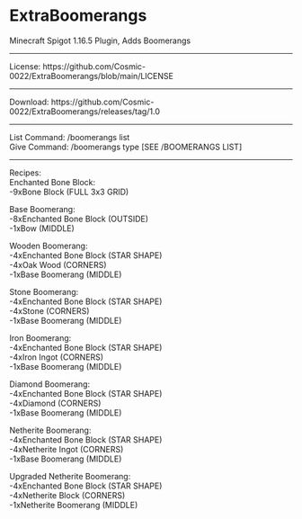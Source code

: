 # ExtraBoomerangs
 Minecraft Spigot 1.16.5 Plugin, Adds Boomerangs 
 <hr>
 License: https://github.com/Cosmic-0022/ExtraBoomerangs/blob/main/LICENSE
 <hr>
Download: https://github.com/Cosmic-0022/ExtraBoomerangs/releases/tag/1.0
<hr>
List Command: /boomerangs list<br/>
Give Command: /boomerangs type [<!>SEE /BOOMERANGS LIST<!>]<br/>
<hr>
Recipes: <br/>
Enchanted Bone Block: <br/>
-9xBone Block (FULL 3x3 GRID) <br/>

Base Boomerang: <br/>
-8xEnchanted Bone Block (OUTSIDE) <br/>
-1xBow (MIDDLE) <br/>

Wooden Boomerang: <br/>
-4xEnchanted Bone Block (STAR SHAPE) <br/> 
-4xOak Wood (CORNERS) <br/>
-1xBase Boomerang (MIDDLE) <br/>

Stone Boomerang: <br/> 
-4xEnchanted Bone Block (STAR SHAPE) <br/> 
-4xStone (CORNERS) <br/> 
-1xBase Boomerang (MIDDLE) <br/>

Iron Boomerang: <br/> 
-4xEnchanted Bone Block (STAR SHAPE) <br/>
-4xIron Ingot (CORNERS) <br/>
-1xBase Boomerang (MIDDLE) <br/>

Diamond Boomerang: <br/>
-4xEnchanted Bone Block (STAR SHAPE) <br/>
-4xDiamond (CORNERS) <br/>
-1xBase Boomerang (MIDDLE) <br/>

Netherite Boomerang: <br/>
-4xEnchanted Bone Block (STAR SHAPE) <br/>
-4xNetherite Ingot (CORNERS) <br/>
-1xBase Boomerang (MIDDLE) <br/>

Upgraded Netherite Boomerang: <br/>
-4xEnchanted Bone Block (STAR SHAPE) <br/>
-4xNetherite Block (CORNERS) <br/>
-1xNetherite Boomerang (MIDDLE) <br/>


